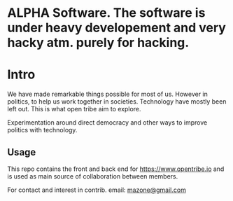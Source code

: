 # ALPHA Software. The software is under heavy developement and very hacky atm. purely for hacking.

# Intro

We have made remarkable things possible for most of us.
However in politics, to help us work together in societies. Technology have mostly been left out. This is what open tribe aim to explore.

Experimentation around direct democracy and other ways to improve politics with technology.


## Usage

This repo contains the front and back end for https://www.opentribe.io and is used as main source of collaboration between members.

For contact and interest in contrib. email: mazone@gmail.com
